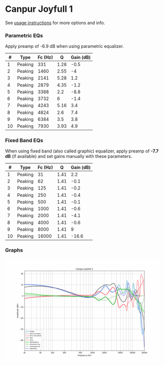# Canpur Joyfull 1
See [usage instructions](https://github.com/jaakkopasanen/AutoEq#usage) for more options and info.

### Parametric EQs
Apply preamp of -6.9 dB when using parametric equalizer.

|   # | Type    |   Fc (Hz) |    Q |   Gain (dB) |
|-----|---------|-----------|------|-------------|
|   1 | Peaking |       331 | 1.28 |        -0.5 |
|   2 | Peaking |      1460 | 2.55 |        -4   |
|   3 | Peaking |      2141 | 5.28 |         1.2 |
|   4 | Peaking |      2879 | 4.35 |        -1.2 |
|   5 | Peaking |      3388 | 2.2  |        -8.8 |
|   6 | Peaking |      3732 | 6    |        -1.4 |
|   7 | Peaking |      4243 | 5.16 |         3.4 |
|   8 | Peaking |      4824 | 2.6  |         7.4 |
|   9 | Peaking |      6384 | 3.5  |         3.8 |
|  10 | Peaking |      7930 | 3.93 |         4.9 |

### Fixed Band EQs
When using fixed band (also called graphic) equalizer, apply preamp of **-7.7 dB** (if available) and set gains manually with these parameters.

|   # | Type    |   Fc (Hz) |    Q |   Gain (dB) |
|-----|---------|-----------|------|-------------|
|   1 | Peaking |        31 | 1.41 |         2.2 |
|   2 | Peaking |        62 | 1.41 |        -0.1 |
|   3 | Peaking |       125 | 1.41 |        -0.2 |
|   4 | Peaking |       250 | 1.41 |        -0.4 |
|   5 | Peaking |       500 | 1.41 |        -0.1 |
|   6 | Peaking |      1000 | 1.41 |        -0.6 |
|   7 | Peaking |      2000 | 1.41 |        -4.1 |
|   8 | Peaking |      4000 | 1.41 |        -0.6 |
|   9 | Peaking |      8000 | 1.41 |         9   |
|  10 | Peaking |     16000 | 1.41 |       -16.6 |

### Graphs
![](./Canpur%20Joyfull%201.png)
